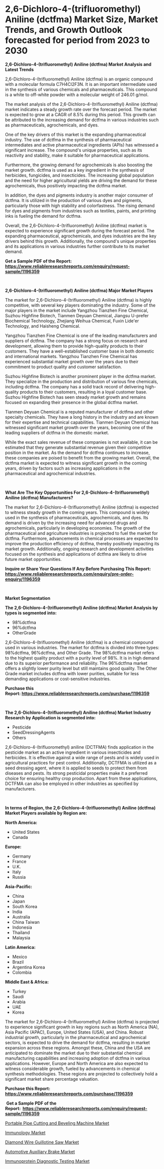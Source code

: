<p><h1>2,6-Dichloro-4-(trifluoromethyl) Aniline (dctfma) Market Size, Market Trends, and Growth Outlook forecasted for period from 2023 to 2030</h1></p><p><strong>2,6-Dichloro-4-(trifluoromethyl) Aniline (dctfma) Market Analysis and Latest Trends</strong></p>
<p><p>2,6-Dichloro-4-(trifluoromethyl) Aniline (dctfma) is an organic compound with a molecular formula C7H4Cl2F3N. It is an important intermediate used in the synthesis of various chemicals and pharmaceuticals. This compound is a white to off-white powder with a molecular weight of 246.01 g/mol.</p><p>The market analysis of the 2,6-Dichloro-4-(trifluoromethyl) Aniline (dctfma) market indicates a steady growth rate over the forecast period. The market is expected to grow at a CAGR of 8.5% during this period. This growth can be attributed to the increasing demand for dctfma in various industries such as pharmaceuticals, agrochemicals, and dyes.</p><p>One of the key drivers of this market is the expanding pharmaceutical industry. The use of dctfma in the synthesis of pharmaceutical intermediates and active pharmaceutical ingredients (APIs) has witnessed a significant increase. The compound's unique properties, such as its reactivity and stability, make it suitable for pharmaceutical applications.</p><p>Furthermore, the growing demand for agrochemicals is also boosting the market growth. dctfma is used as a key ingredient in the synthesis of herbicides, fungicides, and insecticides. The increasing global population and the need for higher agricultural yields are driving the demand for these agrochemicals, thus positively impacting the dctfma market.</p><p>In addition, the dyes and pigments industry is another major consumer of dctfma. It is utilized in the production of various dyes and pigments, particularly those with high stability and colorfastness. The rising demand for dyes and pigments from industries such as textiles, paints, and printing inks is fueling the demand for dctfma.</p><p>Overall, the 2,6-Dichloro-4-(trifluoromethyl) Aniline (dctfma) market is expected to experience significant growth during the forecast period. The expanding pharmaceutical, agrochemicals, and dyes industries are the key drivers behind this growth. Additionally, the compound's unique properties and its applications in various industries further contribute to its market demand.</p></p>
<p><strong>Get a Sample PDF of the Report:&nbsp; <a href="https://www.reliableresearchreports.com/enquiry/request-sample/1196359">https://www.reliableresearchreports.com/enquiry/request-sample/1196359</a></strong></p>
<p>&nbsp;</p>
<p><strong>2,6-Dichloro-4-(trifluoromethyl) Aniline (dctfma) Major Market Players</strong></p>
<p><p>The market for 2,6-Dichloro-4-(trifluoromethyl) Aniline (dctfma) is highly competitive, with several key players dominating the industry. Some of the major players in the market include Yangzhou Tianzhen Fine Chemical, Suzhou Highfine Biotech, Tianmen Deyuan Chemical, Jiangsu U-prefer Biochemical Technology, Zhejiang Weihua Chemical, Fuxin Lide'er Technology, and Haisheng Chemical. </p><p>Yangzhou Tianzhen Fine Chemical is one of the leading manufacturers and suppliers of dctfma. The company has a strong focus on research and development, allowing them to provide high-quality products to their customers. They have a well-established customer base in both domestic and international markets. Yangzhou Tianzhen Fine Chemical has experienced substantial market growth over the years due to their commitment to product quality and customer satisfaction. </p><p>Suzhou Highfine Biotech is another prominent player in the dctfma market. They specialize in the production and distribution of various fine chemicals, including dctfma. The company has a solid track record of delivering high-quality products to their customers, resulting in a loyal customer base. Suzhou Highfine Biotech has seen steady market growth and remains focused on expanding their presence in the global dctfma market. </p><p>Tianmen Deyuan Chemical is a reputed manufacturer of dctfma and other specialty chemicals. They have a long history in the industry and are known for their expertise and technical capabilities. Tianmen Deyuan Chemical has witnessed significant market growth over the years, becoming one of the leading suppliers of dctfma in the domestic market. </p><p>While the exact sales revenue of these companies is not available, it can be estimated that they generate substantial revenue given their competitive position in the market. As the demand for dctfma continues to increase, these companies are poised to benefit from the growing market. Overall, the dctfma market is expected to witness significant growth in the coming years, driven by factors such as increasing applications in the pharmaceutical and agrochemical industries.</p></p>
<p>&nbsp;</p>
<p><strong>What Are The Key Opportunities For 2,6-Dichloro-4-(trifluoromethyl) Aniline (dctfma) Manufacturers?</strong></p>
<p><p>The market for 2,6-Dichloro-4-(trifluoromethyl) Aniline (dctfma) is expected to witness steady growth in the coming years. This compound is widely used in the synthesis of pharmaceuticals, agrochemicals, and dyes. Its demand is driven by the increasing need for advanced drugs and agrochemicals, particularly in developing economies. The growth of the pharmaceutical and agriculture industries is projected to fuel the market for dctfma. Furthermore, advancements in chemical processes are expected to improve the production efficiency of dctfma, thereby positively impacting its market growth. Additionally, ongoing research and development activities focused on the synthesis and applications of dctfma are likely to drive future market opportunities.</p></p>
<p><strong>Inquire or Share Your Questions If Any Before Purchasing This Report: <a href="https://www.reliableresearchreports.com/enquiry/pre-order-enquiry/1196359">https://www.reliableresearchreports.com/enquiry/pre-order-enquiry/1196359</a></strong></p>
<p>&nbsp;</p>
<p><strong>Market Segmentation</strong></p>
<p><strong>The 2,6-Dichloro-4-(trifluoromethyl) Aniline (dctfma) Market Analysis by types is segmented into:</strong></p>
<p><ul><li>98%dctfma</li><li>96%dctfma</li><li>OtherGrade</li></ul></p>
<p><p>2,6-Dichloro-4-(trifluoromethyl) Aniline (dctfma) is a chemical compound used in various industries. The market for dctfma is divided into three types: 98%dctfma, 96%dctfma, and Other Grade. The 98%dctfma market refers to the highest quality product with a purity level of 98%. It is in high demand due to its superior performance and reliability. The 96%dctfma market offers a slightly lower purity level but still maintains good quality. The Other Grade market includes dctfma with lower purities, suitable for less demanding applications or cost-sensitive industries.</p></p>
<p><strong>Purchase this Report:&nbsp;<a href="https://www.reliableresearchreports.com/purchase/1196359">https://www.reliableresearchreports.com/purchase/1196359</a></strong></p>
<p>&nbsp;</p>
<p><strong>The 2,6-Dichloro-4-(trifluoromethyl) Aniline (dctfma) Market Industry Research by Application is segmented into:</strong></p>
<p><ul><li>Pesticide</li><li>SeedDressingAgents</li><li>Others</li></ul></p>
<p><p>2,6-Dichloro-4-(trifluoromethyl) aniline (DCTFMA) finds application in the pesticide market as an active ingredient in various insecticides and herbicides. It is effective against a wide range of pests and is widely used in agricultural practices for pest control. Additionally, DCTFMA is utilized as a seed dressing agent, where it is applied to seeds to protect them from diseases and pests. Its strong pesticidal properties make it a preferred choice for ensuring healthy crop production. Apart from these applications, DCTFMA can also be employed in other industries as specified by manufacturers.</p></p>
<p>&nbsp;</p>
<p><strong>In terms of Region, the 2,6-Dichloro-4-(trifluoromethyl) Aniline (dctfma) Market Players available by Region are:</strong></p>
<p>
    <p> <strong> North America: </strong>
        <ul>
            <li>United States</li>
            <li>Canada</li>
        </ul>
        </p> 
    <p> <strong> Europe: </strong>
        <ul>
            <li>Germany</li>
            <li>France</li>
            <li>U.K.</li>
            <li>Italy</li>
            <li>Russia</li>
        </ul>
        </p> 
    <p> <strong> Asia-Pacific: </strong>
        <ul>
            <li>China</li>
            <li>Japan</li>
            <li>South Korea</li>
            <li>India</li>
            <li>Australia</li>
            <li>China Taiwan</li>
            <li>Indonesia</li>
            <li>Thailand</li>
            <li>Malaysia</li>
        </ul>
        </p> 
    <p> <strong> Latin America: </strong>
        <ul>
            <li>Mexico</li>
            <li>Brazil</li>
            <li>Argentina Korea</li>
            <li>Colombia</li>
        </ul>
        </p> 
    <p> <strong> Middle East & Africa: </strong>
        <ul>
            <li>Turkey</li>
            <li>Saudi</li>
            <li>Arabia</li>
            <li>UAE</li>
            <li>Korea</li>
        </ul>
    </p>
    </p>
<p><p>The market for 2,6-Dichloro-4-(trifluoromethyl) Aniline (dctfma) is projected to experience significant growth in key regions such as North America (NA), Asia Pacific (APAC), Europe, United States (USA), and China. Robust industrial growth, particularly in the pharmaceutical and agrochemical sectors, is expected to drive the demand for dctfma, resulting in market expansion across these regions. Amongst these, China and the USA are anticipated to dominate the market due to their substantial chemical manufacturing capabilities and increasing adoption of dctfma in various applications. However, Europe and North America are also expected to witness considerable growth, fueled by advancements in chemical synthesis methodologies. These regions are projected to collectively hold a significant market share percentage valuation.</p></p>
<p><strong>Purchase this Report: <a href="https://www.reliableresearchreports.com/purchase/1196359">https://www.reliableresearchreports.com/purchase/1196359</a></strong></p>
<p>&nbsp;<strong>Get a Sample PDF of the Report:&nbsp;&nbsp;<a href="https://www.reliableresearchreports.com/enquiry/request-sample/1196359">https://www.reliableresearchreports.com/enquiry/request-sample/1196359</a></strong></p>
<p><strong></strong></p>
<p><p><a href="https://www.linkedin.com/pulse/portable-pipe-cutting-beveling-machine-market-insights-6orme/">Portable Pipe Cutting and Beveling Machine Market</a></p><p><a href="https://medium.com/@truly.fight.must/immunology-market-size-cagr-trends-2024-2030-2d8c69673011">Immunology Market</a></p><p><a href="https://www.linkedin.com/pulse/diamond-wire-guillotine-saw-market-size-share-amp-trends-analysis-x2p4e/">Diamond Wire Guillotine Saw Market</a></p><p><a href="https://github.com/merzlyukov93/Market-Research-Report-List-1/blob/main/automotive-auxiliary-brake-market.md">Automotive Auxiliary Brake Market</a></p><p><a href="https://medium.com/@weave.begin.honor/immunoprotein-diagnostic-testing-market-size-cagr-trends-2024-2030-5b0e080da5bd">Immunoprotein Diagnostic Testing Market</a></p></p>